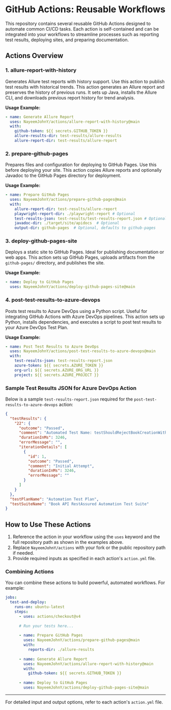 # GitHub Actions: Reusable Workflows

This repository contains several reusable GitHub Actions designed to automate common CI/CD tasks. Each action is self-contained and can be integrated into your workflows to streamline processes such as reporting test results, deploying sites, and preparing documentation.

## Actions Overview

### 1. allure-report-with-history
Generates Allure test reports with history support. Use this action to publish test results with historical trends. This action generates an Allure report and preserves the history of previous runs. It sets up Java, installs the Allure CLI, and downloads previous report history for trend analysis.

**Usage Example:**
```yaml
- name: Generate Allure Report
  uses: NayeemJohnY/actions/allure-report-with-history@main
  with:
    github-token: ${{ secrets.GITHUB_TOKEN }}
    allure-results-dir: test-results/allure-results
    allure-report-dir: test-results/allure-report
```

### 2. prepare-github-pages
Prepares files and configuration for deploying to GitHub Pages. Use this before deploying your site. This action copies Allure reports and optionally Javadoc to the GitHub Pages directory for deployment.

**Usage Example:**
```yaml
- name: Prepare GitHub Pages
  uses: NayeemJohnY/actions/prepare-github-pages@main
  with:
    allure-report-dir: test-results/allure-report
    playwright-report-dir: ./playwright-report # Optional
    test-results-json: test-results/test-results-report.json # Optional
    javadoc-dir: ./target/site/apidocs  # Optional
    output-dir: github-pages  # Optional, defaults to github-pages
```

### 3. deploy-github-pages-site
Deploys a static site to GitHub Pages. Ideal for publishing documentation or web apps. This action sets up GitHub Pages, uploads artifacts from the `github-pages/` directory, and publishes the site.

**Usage Example:**
```yaml
- name: Deploy to GitHub Pages
  uses: NayeemJohnY/actions/deploy-github-pages-site@main
```
### 4. post-test-results-to-azure-devops
Posts test results to Azure DevOps using a Python script. Useful for integrating GitHub Actions with Azure DevOps pipelines. This action sets up Python, installs dependencies, and executes a script to post test results to your Azure DevOps Test Plan.

**Usage Example:**
```yaml
- name: Post Test Results to Azure DevOps
  uses: NayeemJohnY/actions/post-test-results-to-azure-devops@main
  with:
    test-results-json: test-results-report.json
    azure-token: ${{ secrets.AZURE_TOKEN }}
    org-url: ${{ secrets.AZURE_ORG_URL }}
    project: ${{ secrets.AZURE_PROJECT }}
```
### Sample Test Results JSON for Azure DevOps Action
Below is a sample `test-results-report.json` required for the `post-test-results-to-azure-devops` action:
```json
{
  "testResults": {
    "22": {
      "outcome": "Passed",
      "comment": "Automated Test Name: testShouldRejectBookCreationWithClientProvidedId",
      "durationInMs": 3246,
      "errorMessage": "",
      "iterationDetails": [
        {
          "id": 1,
          "outcome": "Passed",
          "comment": "Initial Attempt",
          "durationInMs": 3246,
          "errorMessage": ""
        }
      ]
    }
  },
  "testPlanName": "Automation Test Plan",
  "testSuiteName": "Book API RestAssured Automation Test Suite"
}
```

## How to Use These Actions

1. Reference the action in your workflow using the `uses` keyword and the full repository path as shown in the examples above.
2. Replace `NayeemJohnY/actions` with your fork or the public repository path if needed.
3. Provide required inputs as specified in each action's `action.yml` file.

### Combining Actions
You can combine these actions to build powerful, automated workflows. For example:
```yaml
jobs:
  test-and-deploy:
    runs-on: ubuntu-latest
    steps:
      - uses: actions/checkout@v4
      
      # Run your tests here...
      
      - name: Prepare GitHub Pages
        uses: NayeemJohnY/actions/prepare-github-pages@main
        with:
          reports-dir: ./allure-results
          
      - name: Generate Allure Report
        uses: NayeemJohnY/actions/allure-report-with-history@main
        with:
          github-token: ${{ secrets.GITHUB_TOKEN }}
          
      - name: Deploy to GitHub Pages
        uses: NayeemJohnY/actions/deploy-github-pages-site@main
```

---
For detailed input and output options, refer to each action's `action.yml` file.
